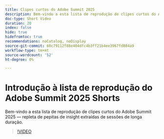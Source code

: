 ```yaml
---
title: Clipes curtos do Adobe Summit 2025
description: Bem-vindo a esta lista de reprodução de clipes curtos do Adobe Summit 2025 — repleta de pepitas de insight extraídas de sessões de longa duração.
doc-type: Short Video
duration: 20
index: false
hide: true
hidefromtoc: true
recommendations: noCatalog, noDisplay
source-git-commit: 60c79112f88e404dfc4b3ff21b4ee3967fd884a9
workflow-type: tm+mt
source-wordcount: '52'
ht-degree: 0%

---
```


# Introdução à lista de reprodução do Adobe Summit 2025 Shorts

Bem-vindo a esta lista de reprodução de clipes curtos do Adobe Summit 2025 — repleta de pepitas de insight extraídas de sessões de longa duração.

>[!VIDEO](https://video.tv.adobe.com/v/3458419/?enablevpops=true)
